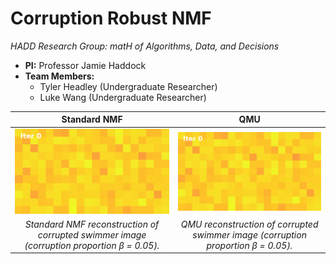 # Corruption Robust NMF  
_HADD Research Group: matH of Algorithms, Data, and Decisions_

- **PI:** Professor Jamie Haddock  
- **Team Members:**  
  - Tyler Headley (Undergraduate Researcher)  
  - Luke Wang (Undergraduate Researcher) 

| **Standard NMF**                              | **QMU**                                       |
|:-------------------------------------------------------:|:-------------------------------------------------------:|
| <img src="gifs/nmf_reconstruction.gif" width="400"/>     | <img src="gifs/qmu_reconstruction.gif" width="400"/>     |
| *Standard NMF reconstruction of corrupted swimmer image (corruption proportion &beta; = 0.05).* | *QMU reconstruction of corrupted swimmer image (corruption proportion &beta; = 0.05).*     